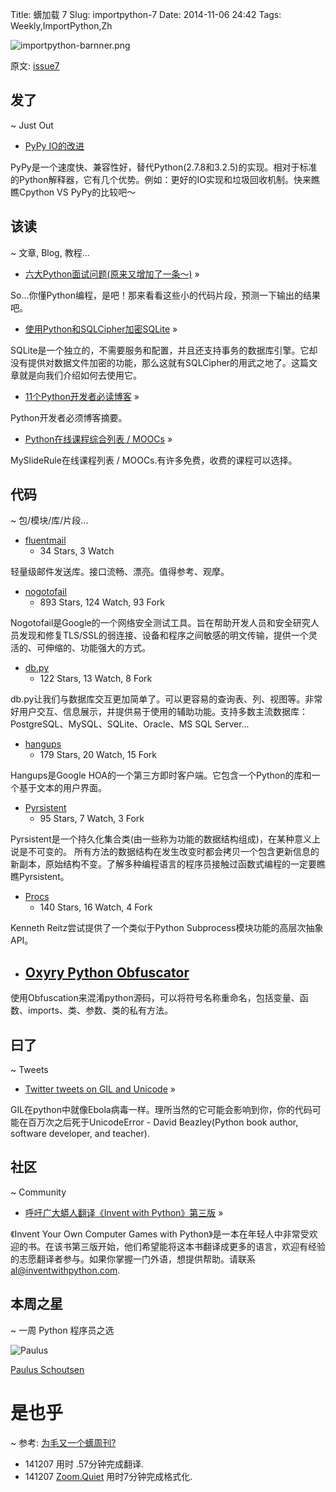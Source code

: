 Title: 蠎加载 7
Slug: importpython-7
Date: 2014-11-06 24:42
Tags: Weekly,ImportPython,Zh 

![importpython-barnner.png](http://zoomq.qiniudn.com/ZQCollection/snap/importpython-barnner.png?imageView2/2/h/80)


原文: [issue7](http://importpython.com/static/files/issue7.html)


## 发了
~ Just Out

- [PyPy IO的改进](http://morepypy.blogspot.in/2014/11/pypy-io-improvements.html)

PyPy是一个速度快、兼容性好，替代Python(2.7.8和3.2.5)的实现。相对于标准的Python解释器，它有几个优势。例如：更好的IO实现和垃圾回收机制。快来瞧瞧Cpython VS PyPy的比较吧～

## 该读
~ 文章, Blog, 教程...

- [六大Python面试问题(原来又增加了一条～)](http://www.toptal.com/python/interview-questions) »

So...你懂Python编程，是吧！那来看看这些小的代码片段，预测一下输出的结果吧。

- [使用Python和SQLCipher加密SQLite](http://charlesleifer.com/blog/encrypted-sqlite-databases-with-python-and-sqlcipher/) »

SQLite是一个独立的，不需要服务和配置，并且还支持事务的数据库引擎。它却没有提供对数据文件加密的功能，那么这就有SQLCipher的用武之地了。这篇文章就是向我们介绍如何去使用它。

- [11个Python开发者必读博客](http://codecondo.com/blogs-for-python-developers/) »

Python开发者必须博客摘要。

- [Python在线课程综合列表 / MOOCs](https://www.mysliderule.com/search?term=python) »

MySlideRule在线课程列表 / MOOCs.有许多免费，收费的课程可以选择。

## 代码
~ 包/模块/库/片段...

- [fluentmail](https://github.com/alexandrevicenzi/fluentmail)
    - 34 Stars, 3 Watch

轻量级邮件发送库。接口流畅、漂亮。值得参考、观摩。

- [nogotofail](https://github.com/google/nogotofail)
    - 893 Stars, 124 Watch, 93 Fork

Nogotofail是Google的一个网络安全测试工具。旨在帮助开发人员和安全研究人员发现和修复TLS/SSL的弱连接、设备和程序之间敏感的明文传输，提供一个灵活的、可伸缩的、功能强大的方式。

- [db.py](https://github.com/yhat/db.py)
    - 122 Stars, 13 Watch, 8 Fork

db.py让我们与数据库交互更加简单了。可以更容易的查询表、列、视图等。非常好用户交互、信息展示，并提供易于使用的辅助功能。支持多数主流数据库：PostgreSQL、MySQL、SQLite、Oracle、MS SQL Server...

- [hangups](https://github.com/tdryer/hangups)
    - 179 Stars, 20 Watch, 15 Fork

Hangups是Google HOA的一个第三方即时客户端。它包含一个Python的库和一个基于文本的用户界面。

- [Pyrsistent](https://github.com/tobgu/pyrsistent)
    - 95 Stars, 7 Watch, 3 Fork

Pyrsistent是一个持久化集合类(由一些称为功能的数据结构组成)，在某种意义上说是不可变的。
所有方法的数据结构在发生改变时都会拷贝一个包含更新信息的新副本，原始结构不变。了解多种编程语言的程序员接触过函数式编程的一定要瞧瞧Pyrsistent。

- [Procs](https://github.com/kennethreitz/procs)
    - 140 Stars, 16 Watch, 4 Fork

Kenneth Reitz尝试提供了一个类似于Python Subprocess模块功能的高层次抽象API。

- [Oxyry Python Obfuscator](http://pyob.oxyry.com/) 
    -

使用Obfuscation来混淆python源码，可以将符号名称重命名，包括变量、函数、imports、类、参数、类的私有方法。

## 曰了
~ Tweets

- [Twitter tweets on GIL and Unicode](https://twitter.com/dabeaz/status/529606665986142209) »

GIL在python中就像Ebola病毒一样。理所当然的它可能会影响到你，你的代码可能在百万次之后死于UnicodeError - David Beazley(Python book author, software developer, and teacher).

## 社区
~ Community

- [呼吁广大蟒人翻译《Invent with Python》第三版](http://inventwithpython.com/blog/2014/11/03/call-for-translators-for-3rd-edition-of-invent-with-python/) »

《Invent Your Own Computer Games with Python》是一本在年轻人中非常受欢迎的书。在该书第三版开始，他们希望能将这本书翻译成更多的语言，欢迎有经验的志愿翻译者参与。如果你掌握一门外语，想提供帮助。请联系 al@inventwithpython.com. 

## 本周之星
~ 一周 Python 程序员之选

![Paulus](https://avatars2.githubusercontent.com/u/1444314?v=2&s=100)

[Paulus Schoutsen](https://github.com/balloob)

# 是也乎
~ 参考: [为毛又一个蠎周刊?](importpython-why)


- 141207 用时 .57分钟完成翻译.
- 141207 [Zoom.Quiet](http://zoomquiet.io) 用时7分钟完成格式化.
